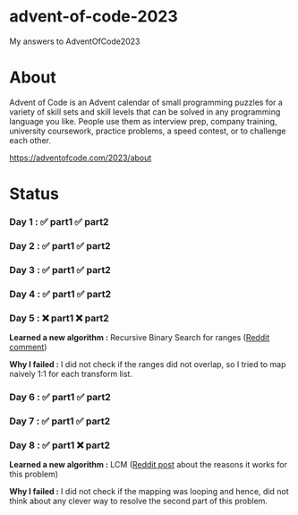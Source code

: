 # advent-of-code-2023
My answers to AdventOfCode2023

# About
Advent of Code is an Advent calendar of small programming puzzles for a variety of skill sets and skill levels that can be solved in any programming language you like. People use them as interview prep, company training, university coursework, practice problems, a speed contest, or to challenge each other.

https://adventofcode.com/2023/about

# Status
### Day 1 : ✅ part1 ✅ part2
### Day 2 : ✅ part1 ✅ part2
### Day 3 : ✅ part1 ✅ part2
### Day 4 : ✅ part1 ✅ part2
### Day 5 : ❌ part1 ❌ part2
**Learned a new algorithm :** Recursive Binary Search for ranges ([Reddit comment](https://www.reddit.com/r/adventofcode/comments/18buwiz/comment/kc78ou6/?utm_source=share&utm_medium=web2x&context=3))

**Why I failed :** I did not check if the ranges did not overlap, so I tried to map naively 1:1 for each transform list.
### Day 6 : ✅ part1 ✅ part2
### Day 7 : ✅ part1 ✅ part2
### Day 8 : ✅ part1 ❌ part2
**Learned a new algorithm :** LCM ([Reddit post](https://www.reddit.com/r/adventofcode/comments/18dfpub/2023_day_8_part_2_why_is_spoiler_correct/) about the reasons it works for this problem)

**Why I failed :** I did not check if the mapping was looping and hence, did not think about any clever way to resolve the second part of this problem.